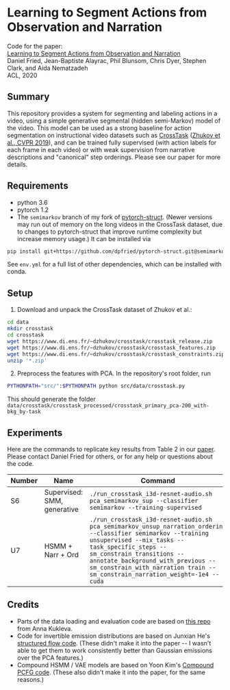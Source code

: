 # Learning to Segment Actions from Observation and Narration  

Code for the paper:  
[Learning to Segment Actions from Observation and Narration](https://arxiv.org/abs/2005.03684)  
Daniel Fried, Jean-Baptiste Alayrac, Phil Blunsom, Chris Dyer, Stephen Clark, and Aida Nematzadeh  
ACL, 2020

## Summary

This repository provides a system for segmenting and labeling actions in a video, using a simple generative segmental (hidden semi-Markov) model of the video. This model can be used as a strong baseline for action segmentation on instructional video datasets such as [CrossTask](https://github.com/DmZhukov/CrossTask) ([Zhukov et al., CVPR 2019](https://arxiv.org/abs/1903.08225)), and can be trained fully supervised (with action labels for each frame in each video) or with weak supervision from narrative descriptions and "canonical" step orderings. Please see our paper for more details.

## Requirements

* python 3.6
* pytorch 1.2
* The `semimarkov` branch of my fork of [pytorch-struct](https://github.com/dpfried/pytorch-struct/tree/semimarkov). (Newer versions may run out of memory on the long videos in the CrossTask dataset, due to changes to pytorch-struct that improve runtime complexity but increase memory usage.) It can be installed via

```bash
pip install git+https://github.com/dpfried/pytorch-struct.git@semimarkov
```

See `env.yml` for a full list of other dependencies, which can be installed with conda.

## Setup

1. Download and unpack the CrossTask dataset of Zhukov et al.:

```bash
cd data
mkdir crosstask
cd crosstask
wget https://www.di.ens.fr/~dzhukov/crosstask/crosstask_release.zip
wget https://www.di.ens.fr/~dzhukov/crosstask/crosstask_features.zip
wget https://www.di.ens.fr/~dzhukov/crosstask/crosstask_constraints.zip
unzip '*.zip'
```

2. Preprocess the features with PCA. In the repository's root folder, run

```bash
PYTHONPATH="src/":$PYTHONPATH python src/data/crosstask.py
```

This should generate the folder `data/crosstask/crosstask_processed/crosstask_primary_pca-200_with-bkg_by-task`

## Experiments

Here are the commands to replicate key results from Table 2 in our [paper](https://arxiv.org/abs/2005.03684). Please contact Daniel Fried for others, or for any help or questions about the code.

| Number | Name | Command |
| ------ | ---- | ------- |
| S6 | Supervised: SMM, generative |  `./run_crosstask_i3d-resnet-audio.sh pca_semimarkov_sup --classifier semimarkov --training supervised` |
| U7 | HSMM + Narr + Ord | `./run_crosstask_i3d-resnet-audio.sh pca_semimarkov_unsup_narration_ordering --classifier semimarkov --training unsupervised --mix_tasks --task_specific_steps --sm_constrain_transitions --annotate_background_with_previous --sm_constrain_with_narration train --sm_constrain_narration_weight=-1e4 --cuda` |

## Credits

- Parts of the data loading and evaluation code are based on [this repo](https://github.com/Annusha/slim_mallow) from Anna Kukleva.
- Code for invertible emission distributions are based on Junxian He's [structured flow code](https://github.com/jxhe/struct-learning-with-flow). (These didn't make it into the paper -- I wasn't able to get them to work consistently better than Gaussian emissions over the PCA features.)
- Compound HSMM / VAE models are based on Yoon Kim's [Compound PCFG code](https://github.com/harvardnlp/compound-pcfg). (These also didn't make it into the paper, for the same reasons.)
